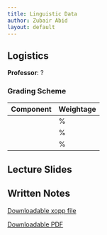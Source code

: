 ```yaml
---
title: Linguistic Data
author: Zubair Abid
layout: default
---
```



## Logistics

**Professor**: ?

### Grading Scheme

| Component | Weightage |
|-----------|-----------|
|           | %         |
|           | %         |
|           | %         |


## Lecture Slides


## Written Notes

[Downloadable xopp file](./ldnotes.xopp)

[Downloadable PDF](./ldnotes.pdf)
